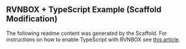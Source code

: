 ## RVNBOX + TypeScript Example (Scaffold Modification)

The following readme content was generated by the Scaffold. For instructions on how to enable TypeScript with RVNBOX see [this article](https://developer.ravencoin.online/tutorials/rvnbox-typescript-support.html).
